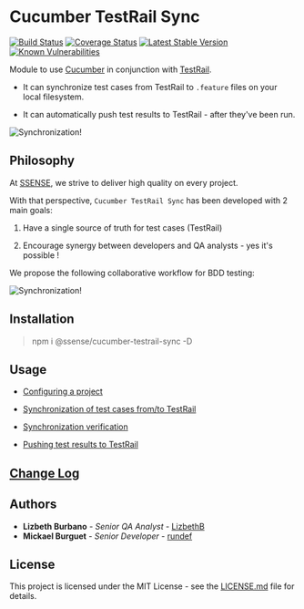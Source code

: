 # Cucumber TestRail Sync

[![Build Status](https://travis-ci.org/SSENSE/node-cucumber-testrail-sync.svg?branch=master)](https://travis-ci.org/SSENSE/node-cucumber-testrail-sync)
[![Coverage Status](https://coveralls.io/repos/github/SSENSE/node-cucumber-testrail-sync/badge.svg?branch=master)](https://coveralls.io/github/SSENSE/node-cucumber-testrail-sync?branch=master)
[![Latest Stable Version](https://img.shields.io/npm/v/@ssense/cucumber-testrail-sync.svg)](https://www.npmjs.com/package/@ssense/cucumber-testrail-sync)
[![Known Vulnerabilities](https://snyk.io/test/npm/@ssense/cucumber-testrail-sync/badge.svg)](https://snyk.io/test/npm/@ssense/cucumber-testrail-sync)

Module to use [Cucumber](https://github.com/cucumber/cucumber-js) in conjunction with [TestRail](http://www.gurock.com/testrail/).

* It can synchronize test cases from TestRail to `.feature` files on your local filesystem.

* It can automatically push test results to TestRail - after they've been run.

![Synchronization!](https://github.com/SSENSE/node-cucumber-testrail-sync/raw/master/docs/img/sync.gif)

## Philosophy

At [SSENSE](https://github.com/SSENSE), we strive to deliver high quality on every project.

With that perspective, `Cucumber TestRail Sync` has been developed with 2 main goals:

1. Have a single source of truth for test cases (TestRail)

2. Encourage synergy between developers and QA analysts - yes it's possible !

We propose the following collaborative workflow for BDD testing:

![Synchronization!](https://github.com/SSENSE/node-cucumber-testrail-sync/raw/master/docs/img/sync-flow.png)

## Installation

> npm i @ssense/cucumber-testrail-sync -D

## Usage

* [Configuring a project](/docs/configuration.md)

* [Synchronization of test cases from/to TestRail](/docs/synchronization.md)

* [Synchronization verification](/docs/verification.md)

* [Pushing test results to TestRail](/docs/pushing_results.md)

## [Change Log](/docs/changelog.md)

## Authors

* **Lizbeth Burbano** - *Senior QA Analyst* - [LizbethB](https://github.com/LizbethB)
* **Mickael Burguet** - *Senior Developer* - [rundef](http://rundef.com)

## License

This project is licensed under the MIT License - see the [LICENSE.md](LICENSE.md) file for details.